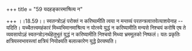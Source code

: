 +++
title = "59 यदहङ्कारमाश्रित्य न"

+++
।।18.59।। स्वतन्त्रोऽहं परोक्तं न करिष्यामीति त्वया न मन्तव्यं
परतन्त्रत्वात्तवेत्याशयेनाह -- यदिति। यच्चैतत्त्वमहंकारं
मिथ्यभिमानमाश्रित्य न योत्स्ये युद्धं न करिष्यामीति मन्यसे निश्चयं करोषि
एष ते व्यवसायोऽहं स्वतन्त्रोऽनर्थहेतुभूतं युद्धं न करिष्यामीति निश्चयो
मिथ्या भ्रममूलको निष्फलं। यतः प्रकृतिः क्षत्रियस्वभावस्त्वां क्षत्रियं
नियोक्ष्यति बलात्कारेण युद्धे प्रेरयष्यति।
